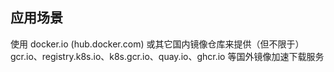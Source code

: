 ## 应用场景

使用 docker.io (hub.docker.com) 或其它国内镜像仓库来提供（但不限于） gcr.io、registry.k8s.io、k8s.gcr.io、quay.io、ghcr.io
等国外镜像加速下载服务
